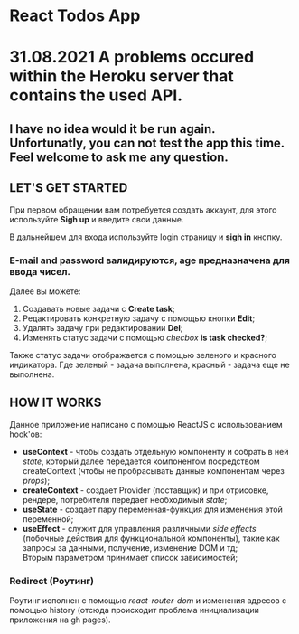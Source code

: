 # React Todos App


# 31.08.2021 A problems occured within the Heroku server that contains the used API.
## I have no idea would it be run again. Unfortunatly, you can not test the app this time. Feel welcome to ask me any question.

## LET'S GET STARTED  

При первом обращении вам потребуется создать аккаунт, для этого используйте **Sigh up** и введите свои данные.  

В дальнейшем для входа используйте login страницу и **sigh in** кнопку.  

### E-mail and password валидируются, age предназначена для ввода чисел.  

Далее вы можете:  
1. Cоздавать новые задачи с **Create task**;  
2. Редактировать конкретную задачу с помощью кнопки **Edit**;  
3. Удалять задачу при редактировании **Del**;  
4. Изменять статус задачи с помощью *checbox* **is task checked?**;  

Также статус задачи отображается с помощью зеленого и красного индикатора. Где зеленый - задача выполнена, красный - задача еще не выполнена.  

## HOW IT WORKS

Данное приложение написано с помощью ReactJS с использованием hook'ов:  
* **useContext** - чтобы создать отдельную компоненту и собрать в ней *state*, который далее передается компонентом посредством createContext (чтобы не пробрасывать данные компонентам через *props*);
* **createContext** - создает Provider (поставщик) и при отрисовке, рендере, потребителя передает необходимый *state*;
* **useState** - создает пару переменная-функция для изменения этой переменной;
* **useEffect** - служит для управления различными *side effects* (побочные действия для функциональной компоненты), такие как запросы за данными, получение, изменение DOM и тд;  
Вторым параметром принимает список зависимостей;

### Redirect (Роутинг)

Роутинг исполнен с помощью *react-router-dom* и изменения адресов с помощью history (отсюда происходит проблема инициализации приложения на gh pages).

